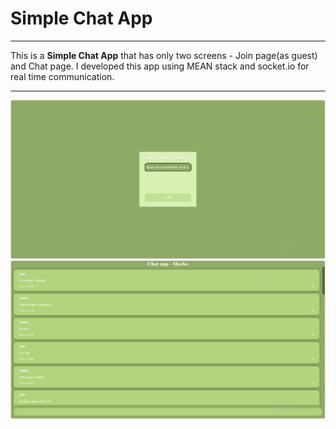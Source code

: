 # Simple Chat App
_________________
This is a **Simple Chat App** that has only two screens - Join page(as guest) and Chat page.
I developed this app using MEAN stack and socket.io for real time communication.
_________________
![Join Page!](join-page.PNG "Join Page")
![Chat Page!](chat-page.PNG "Chat Page")
